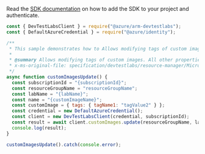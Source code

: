 Read the [SDK documentation](https://github.com/Azure/azure-sdk-for-js/blob/%40azure%2Farm-devtestlabs_4.0.1/sdk/devtestlabs/arm-devtestlabs/README.md) on how to add the SDK to your project and authenticate.

```javascript
const { DevTestLabsClient } = require("@azure/arm-devtestlabs");
const { DefaultAzureCredential } = require("@azure/identity");

/**
 * This sample demonstrates how to Allows modifying tags of custom images. All other properties will be ignored.
 *
 * @summary Allows modifying tags of custom images. All other properties will be ignored.
 * x-ms-original-file: specification/devtestlabs/resource-manager/Microsoft.DevTestLab/stable/2018-09-15/examples/CustomImages_Update.json
 */
async function customImagesUpdate() {
  const subscriptionId = "{subscriptionId}";
  const resourceGroupName = "resourceGroupName";
  const labName = "{labName}";
  const name = "{customImageName}";
  const customImage = { tags: { tagName1: "tagValue2" } };
  const credential = new DefaultAzureCredential();
  const client = new DevTestLabsClient(credential, subscriptionId);
  const result = await client.customImages.update(resourceGroupName, labName, name, customImage);
  console.log(result);
}

customImagesUpdate().catch(console.error);
```
